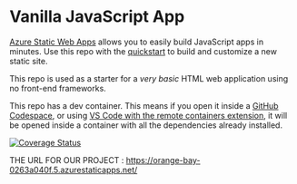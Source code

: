 # Vanilla JavaScript App

[Azure Static Web Apps](https://docs.microsoft.com/azure/static-web-apps/overview) allows you to easily build JavaScript apps in minutes. Use this repo with the [quickstart](https://docs.microsoft.com/azure/static-web-apps/getting-started?tabs=vanilla-javascript) to build and customize a new static site.

This repo is used as a starter for a _very basic_ HTML web application using no front-end frameworks.

This repo has a dev container. This means if you open it inside a [GitHub Codespace](https://github.com/features/codespaces), or using [VS Code with the remote containers extension](https://code.visualstudio.com/docs/remote/containers), it will be opened inside a container with all the dependencies already installed.


[![Coverage Status](https://img.shields.io/badge/coverage-5%25-green)](https://github.com/muano-thee-last/Robinhood/blob/main/coverage/lcov-report/index.html)

THE URL FOR OUR PROJECT : https://orange-bay-0263a040f.5.azurestaticapps.net/
